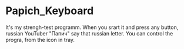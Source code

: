 # Papich_Keyboard
It's my strengh-test programm.  When you srart it and press any button, russian YouTuber "Папич" say that russian letter.
You can control the progra, from the icon in tray.
